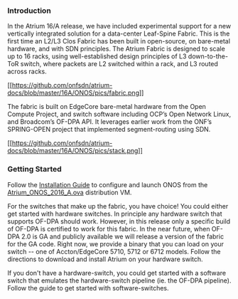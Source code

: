 ### Introduction

In the Atrium 16/A release, we have included experimental support for a new vertically integrated solution for a data-center Leaf-Spine Fabric. This is the first time an L2/L3 Clos Fabric has been built in open-source, on bare-metal hardware, and with SDN principles. The Atrium Fabric is designed to scale up to 16 racks, using well-established design principles of L3 down-to-the-ToR switch, where packets are L2 switched within a rack, and L3 routed across racks. 

[[https://github.com/onfsdn/atrium-docs/blob/master/16A/ONOS/pics/fabric.png]]

The fabric is built on EdgeCore bare-metal hardware from the Open Compute Project, and switch software including OCP’s Open Network Linux, and Broadcom’s OF-DPA API. It leverages earlier work from the ONF’s SPRING-OPEN project that implemented segment-routing using SDN. 

[[https://github.com/onfsdn/atrium-docs/blob/master/16A/ONOS/pics/stack.png]]


### Getting Started

Follow the [Installation Guide](https://github.com/onfsdn/atrium-docs/wiki/Installation-Guide-ONOS-Based-Fabric-16A) to configure and launch ONOS from the [Atrium_ONOS_2016_A.ova](https://github.com/onfsdn/atrium-docs/wiki) distribution VM.

For the switches that make up the fabric, you have choice! You could either get started with hardware switches. In principle any hardware switch that supports OF-DPA should work. However, in this release only a specific build of OF-DPA is certified to work for this fabric. In the near future, when OF-DPA 2.0 is GA and publicly available we will release a version of the fabric for the GA code. Right now, we provide a binary that you can load on your switch -- one of Accton/EdgeCore 5710, 5712 or 6712 models. Follow the directions to download and install Atrium on your hardware switch.

If you don't have a hardware-switch, you could get started with a software switch that emulates the hardware-switch pipeline (ie. the OF-DPA pipeline). Follow the guide to get started with software-switches.



